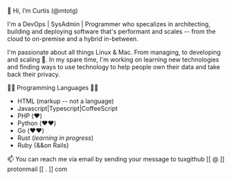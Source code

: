👋 Hi, I’m Curtis (@mtotg)

I'm a DevOps | SysAdmin | Programmer who specalizes in architecting, building and deploying software that's performant and scales -- from the cloud to on-premise and a hybrid in-between.

I'm passionate about all things Linux & Mac. From managing, to developing and scaling 🚀. In my spare time, I'm working on learning new technologies and finding ways to use technology to help people own their data and take back their privacy.

👨‍💻 Programming Languages 👨‍💻
- HTML (markup -- not a language)
- Javascript|Typescript|CoffeeScript
- PHP (❤️)
- Python (❤️❤️)
- Go (❤️❤️)
- Rust (*learning in progress*)
- Ruby {&&on Rails}

📫 You can reach me via email by sending your message to tuxgithub [[ @ ]] protonmail [[ . ]] com
